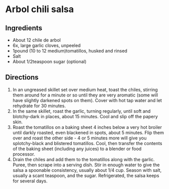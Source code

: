 Arbol chili salsa
=================

Ingredients
-----------

- About 12 chile de arbol
- 6x, large garlic cloves, unpeeled
- 1pound (10 to 12 medium)tomatillos, husked and rinsed
- Salt
- About 1/2teaspoon sugar (optional)

Directions
----------

1. In an ungreased skillet set over medium heat, toast the chiles, stirring them around for a minute or so until they are very aromatic (some will have slightly darkened spots on them). Cover with hot tap water and let rehydrate for 30 minutes.
2. In the same skillet, roast the garlic, turning regularly, until soft and blotchy-dark in places, about 15 minutes. Cool and slip off the papery skin.
3. Roast the tomatillos on a baking sheet 4 inches below a very hot broiler until darkly roasted, even blackened in spots, about 5 minutes. Flip them over and roast the other side - 4 or 5 minutes more will give you splotchy-black and blistered tomatillos. Cool, then transfer the contents of the baking sheet (including any juices) to a blender or food processor.
4. Drain the chiles and add them to the tomatillos along with the garlic. Puree, then scrape into a serving dish. Stir in enough water to give the salsa a spoonable consistency, usually about 1/4 cup. Season with salt, usually a scant teaspoon, and the sugar. Refrigerated, the salsa keeps for several days.
